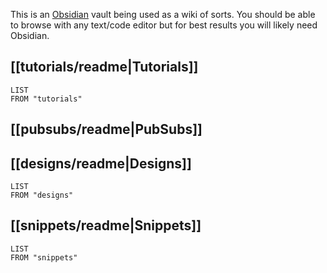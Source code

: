 This is an [Obsidian](https://obsidian.md/) vault being used as a wiki of sorts. You should be able to browse with any text/code editor but for best results you will likely need Obsidian.

## [[tutorials/readme|Tutorials]]
```dataview
LIST
FROM "tutorials"
```

## [[pubsubs/readme|PubSubs]]


## [[designs/readme|Designs]]
```dataview
LIST
FROM "designs"
```

## [[snippets/readme|Snippets]]
```dataview
LIST
FROM "snippets"
```

